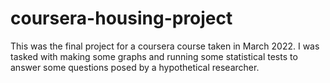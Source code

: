 # coursera-housing-project
This was the final project for a coursera course taken in March 2022. 
I was tasked with making some graphs and running some statistical tests to answer some questions posed by a hypothetical researcher. 
